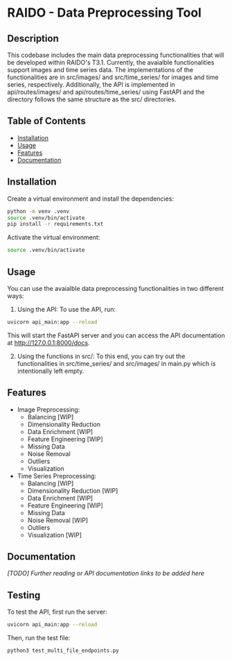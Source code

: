 # RAIDO - Data Preprocessing Tool

## Description
This codebase includes the main data preprocessing functionalities that will be developed within RAIDO's T3.1. Currently, the avaialble functionalities
support images and time series data. The implementations of the functionalities are in src/images/ and src/time_series/ for images and time series, respectively.
Additionally, the API is implemented in api/routes/images/ and api/routes/time_series/ using FastAPI and the directory follows the same structure as the src/ directories.

## Table of Contents
- [Installation](#installation)
- [Usage](#usage)
- [Features](#features)
- [Documentation](#documentation)

## Installation
Create a virtual environment and install the dependencies:
```bash
python -m venv .venv
source .venv/bin/activate
pip install -r requirements.txt
```

Activate the virtual environment:
```bash
source .venv/bin/activate
```

## Usage
You can use the avaialble data preprocessing functionalities in two different ways:

1. Using the API: To use the API, run:
```bash
uvicorn api_main:app --reload
```
This will start the FastAPI server and you can access the API documentation at http://127.0.0.1:8000/docs.

2. Using the functions in src/: To this end, you can try out the functionalities in src/time_series/ and src/images/ in main.py which is intentionally left empty.


## Features
- Image Preprocessing:
    - Balancing [WIP]
    - Dimensionality Reduction
    - Data Enrichment [WIP]
    - Feature Engineering [WIP]
    - Missing Data
    - Noise Removal
    - Outliers
    - Visualization
- Time Series Preprocessing:
    - Balancing [WIP]
    - Dimensionality Reduction [WIP]
    - Data Enrichment [WIP]
    - Feature Engineering [WIP]
    - Missing Data
    - Noise Removal [WIP]
    - Outliers
    - Visualization [WIP]

## Documentation
*[TODO] Further reading or API documentation links to be added here*

## Testing
To test the API, first run the server:
```bash
uvicorn api_main:app --reload
```

Then, run the test file:
```bash
python3 test_multi_file_endpoints.py
```
